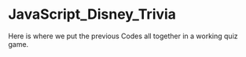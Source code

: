 # JavaScript_Disney_Trivia
Here is where we put the previous Codes all together in a working quiz game.  

